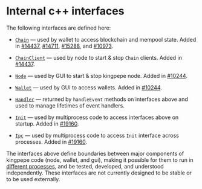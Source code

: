 # Internal c++ interfaces

The following interfaces are defined here:

* [`Chain`](chain.h) — used by wallet to access blockchain and mempool state. Added in [#14437](https://github.com/kingpepe/kingpepe/pull/14437), [#14711](https://github.com/kingpepe/kingpepe/pull/14711), [#15288](https://github.com/kingpepe/kingpepe/pull/15288), and [#10973](https://github.com/kingpepe/kingpepe/pull/10973).

* [`ChainClient`](chain.h) — used by node to start & stop `Chain` clients. Added in [#14437](https://github.com/kingpepe/kingpepe/pull/14437).

* [`Node`](node.h) — used by GUI to start & stop kingpepe node. Added in [#10244](https://github.com/kingpepe/kingpepe/pull/10244).

* [`Wallet`](wallet.h) — used by GUI to access wallets. Added in [#10244](https://github.com/kingpepe/kingpepe/pull/10244).

* [`Handler`](handler.h) — returned by `handleEvent` methods on interfaces above and used to manage lifetimes of event handlers.

* [`Init`](init.h) — used by multiprocess code to access interfaces above on startup. Added in [#19160](https://github.com/kingpepe/kingpepe/pull/19160).

* [`Ipc`](ipc.h) — used by multiprocess code to access `Init` interface across processes. Added in [#19160](https://github.com/kingpepe/kingpepe/pull/19160).

The interfaces above define boundaries between major components of kingpepe code (node, wallet, and gui), making it possible for them to run in [different processes](../../doc/multiprocess.md), and be tested, developed, and understood independently. These interfaces are not currently designed to be stable or to be used externally.
